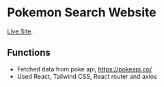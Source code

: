 # Pokemon Search Website

 [Live Site](https://pokemon-search-website.netlify.app/).

## Functions

- Fetched data from poke api, https://pokeapi.co/
- Used React, Tailwind CSS, React router and axios

